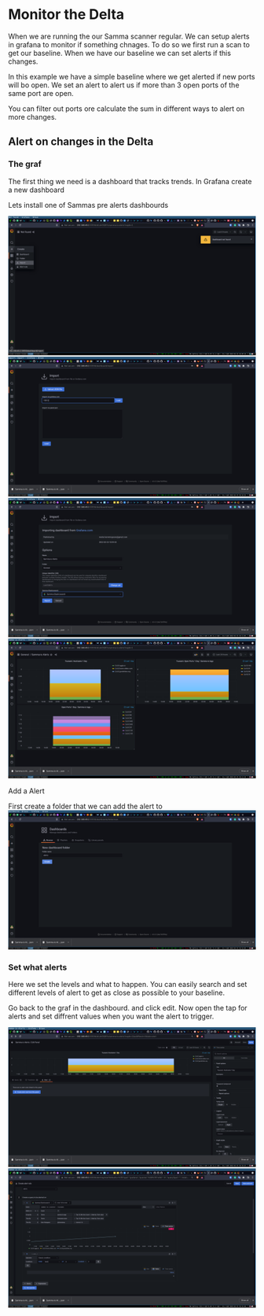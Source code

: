 # Monitor the Delta
When we are running the our Samma scanner regular. 
We can setup alerts in grafana to monitor if something chnages. To do so we first run a scan to get our baseline. 
When we have our baseline we can set alerts if this changes.

In this example we have a simple baseline where we get alerted if new ports will bo open.
We set an alert to alert us if more than 3 open ports of the same port are open.

You can filter out ports ore calculate the sum in different ways to alert on more changes.


## Alert on changes in the Delta


### The graf
The first thing we need is a dashboard that tracks trends. In Grafana create a new dashboard 


Lets install one of Sammas pre alerts dashbourds

![gui !](assets/grafana4.png)
![gui !](assets/grafana5.png)
![gui !](assets/grafana6.png)
![gui !](assets/grafana7.png)





Add a Alert 

First create a folder that we can add the alert to
![gui !](assets/grafana8.png)






### Set what alerts 
Here we set the levels and what to happen. You can easily search and set different levels of alert to get as close as possible to your baseline.

Go back to the graf in the dashbourd. and click edit.
Now open the tap for alerts and set diffrent values when you want the alert to trigger.



![gui !](assets/grafana10.png)
![gui !](assets/grafana9.png)







